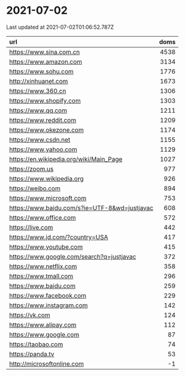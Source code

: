 # 2021-07-02

<!-- BEGIN -->
Last updated at 2021-07-02T01:06:52.787Z

url | doms
:- | -:
https://www.sina.com.cn | 4538
https://www.amazon.com | 3134
https://www.sohu.com | 1776
http://xinhuanet.com | 1673
https://www.360.cn | 1306
https://www.shopify.com | 1303
https://www.qq.com | 1211
https://www.reddit.com | 1209
https://www.okezone.com | 1174
https://www.csdn.net | 1155
https://www.yahoo.com | 1129
https://en.wikipedia.org/wiki/Main_Page | 1027
https://zoom.us | 977
https://www.wikipedia.org | 926
https://weibo.com | 894
https://www.microsoft.com | 753
https://www.baidu.com/s?ie=UTF-8&wd=justjavac | 608
https://www.office.com | 572
https://live.com | 442
https://www.jd.com/?country=USA | 417
https://www.youtube.com | 415
https://www.google.com/search?q=justjavac | 372
https://www.netflix.com | 358
https://www.tmall.com | 296
https://www.baidu.com | 259
https://www.facebook.com | 229
https://www.instagram.com | 142
https://vk.com | 124
https://www.alipay.com | 112
https://www.google.com | 87
https://taobao.com | 74
https://panda.tv | 53
http://microsoftonline.com | -1
<!-- END -->

